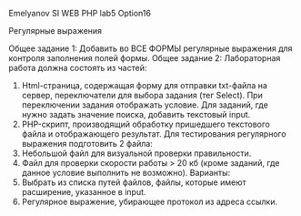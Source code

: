 Emelyanov SI
WEB PHP
lab5 Option16

Регулярные выражения

Общее задание 1:
	Добавить во ВСЕ ФОРМЫ регулярные выражения для контроля заполнения полей формы.
Общее задание 2:
Лабораторная работа должна состоять из  частей:
1)	Html-страница, содержащая форму для отправки txt-файла на сервер, переключатели для выбора задания (тег Select).
    При переключении задания отображать условие.
    Для заданий, где нужно задать значение поиска, добавить текстовый input.
2)	PHP-скрипт, производящий обработку пришедшего текстового файла и отображающего результат.
Для тестирования регулярного выражения подготовить 2 файла:
1)	Небольшой файл для визуальной проверки правильности.
2)	Файл для проверки скорости работы > 20 кб (кроме заданий, где данное условие выполнить не возможно).
Варианты:
1)	Выбрать из списка путей файлов, файлы, которые имеют расширение, указанное  в input.
2)	Регулярное выражение, убирающее протокол из адреса ссылки.
